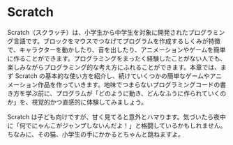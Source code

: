 # Scratch

Scratch（スクラッチ）は、小学生から中学生を対象に開発されたプログラミング言語です。ブロックをマウスでつなげてプログラムを作成するしくみが特徴で、キャラクターを動かしたり、音を出したり、アニメーションやゲームを簡単に作ることができます。プログラミングをまったく経験したことがない人でも、楽しみながらプログラミング的な考え方にふれることができます。本章では、まず Scratch の基本的な使い方を紹介し、続けていくつかの簡単なゲームやアニメーション作品を作っていきます。地味でつまらないプログラミングコードの書き方を学ぶ前に、プログラムが「どのように動き、どんなふうに作られていくのか」を、視覚的かつ直感的に体験してみましょう。

Scratch は子ども向けですが、甘く見てると意外とハマります。気づいたら夜中に「何でにゃんこがジャンプしないんだよ！」と格闘しているかもしれません。ちなみに、その猫、小学生の手にかかるとちゃんと跳ねますよ。

